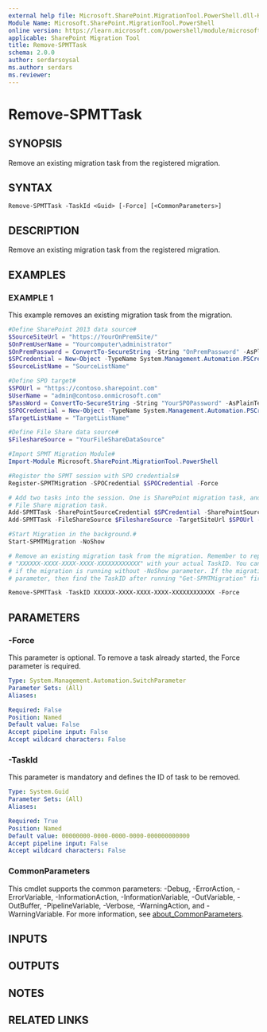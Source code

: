 ```yaml
---
external help file: Microsoft.SharePoint.MigrationTool.PowerShell.dll-Help.xml
Module Name: Microsoft.SharePoint.MigrationTool.PowerShell
online version: https://learn.microsoft.com/powershell/module/microsoft.sharepoint.migrationtool.powershell/remove-spmttask
applicable: SharePoint Migration Tool
title: Remove-SPMTTask
schema: 2.0.0
author: serdarsoysal
ms.author: serdars
ms.reviewer:
---
```


# Remove-SPMTTask

## SYNOPSIS
Remove an existing migration task from the registered migration.

## SYNTAX

```
Remove-SPMTTask -TaskId <Guid> [-Force] [<CommonParameters>]
```

## DESCRIPTION

Remove an existing migration task from the registered migration.

## EXAMPLES

### EXAMPLE 1

This example removes an existing migration task from the migration.

```powershell
#Define SharePoint 2013 data source#
$SourceSiteUrl = "https://YourOnPremSite/"
$OnPremUserName = "Yourcomputer\administrator"
$OnPremPassword = ConvertTo-SecureString -String "OnPremPassword" -AsPlainText -Force
$SPCredential = New-Object -TypeName System.Management.Automation.PSCredential -ArgumentList $OnPremUserName, $OnPremPassword
$SourceListName = "SourceListName"

#Define SPO target#
$SPOUrl = "https://contoso.sharepoint.com"
$UserName = "admin@contoso.onmicrosoft.com"
$PassWord = ConvertTo-SecureString -String "YourSPOPassword" -AsPlainText -Force
$SPOCredential = New-Object -TypeName System.Management.Automation.PSCredential -ArgumentList $UserName, $PassWord
$TargetListName = "TargetListName"

#Define File Share data source#
$FileshareSource = "YourFileShareDataSource"

#Import SPMT Migration Module#
Import-Module Microsoft.SharePoint.MigrationTool.PowerShell

#Register the SPMT session with SPO credentials#
Register-SPMTMigration -SPOCredential $SPOCredential -Force

# Add two tasks into the session. One is SharePoint migration task, and another is
# File Share migration task.
Add-SPMTTask -SharePointSourceCredential $SPCredential -SharePointSourceSiteUrl $SourceSiteUrl  -TargetSiteUrl $SPOUrl -MigrateAll
Add-SPMTTask -FileShareSource $FileshareSource -TargetSiteUrl $SPOUrl -TargetList $TargetListName

#Start Migration in the background.#
Start-SPMTMigration -NoShow

# Remove an existing migration task from the migration. Remember to replace the
# "XXXXXX-XXXX-XXXX-XXXX-XXXXXXXXXXXX" with your actual TaskID. You can get the TaskID in the console
# if the migration is running without -NoShow parameter. If the migration is running with -NoShow
# parameter, then find the TaskID after running "Get-SPMTMigration" first.

Remove-SPMTTask -TaskID XXXXXX-XXXX-XXXX-XXXX-XXXXXXXXXXXX -Force
```

## PARAMETERS

### -Force

This parameter is optional. To remove a task already started, the Force parameter is required.

```yaml
Type: System.Management.Automation.SwitchParameter
Parameter Sets: (All)
Aliases:

Required: False
Position: Named
Default value: False
Accept pipeline input: False
Accept wildcard characters: False
```

### -TaskId

This parameter is mandatory and defines the ID of task to be removed.

```yaml
Type: System.Guid
Parameter Sets: (All)
Aliases:

Required: True
Position: Named
Default value: 00000000-0000-0000-0000-000000000000
Accept pipeline input: False
Accept wildcard characters: False
```

### CommonParameters

This cmdlet supports the common parameters: -Debug, -ErrorAction, -ErrorVariable,
-InformationAction, -InformationVariable, -OutVariable, -OutBuffer, -PipelineVariable, -Verbose,
-WarningAction, and -WarningVariable. For more information, see
[about_CommonParameters](https://go.microsoft.com/fwlink/?LinkID=113216).

## INPUTS

## OUTPUTS

## NOTES

## RELATED LINKS
